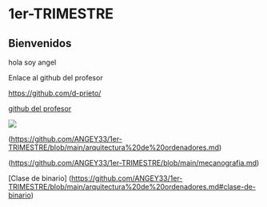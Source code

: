 # 1er-TRIMESTRE


## Bienvenidos

 hola soy angel

Enlace al github del profesor

https://github.com/d-prieto/ 


 [github del profesor](https://github.com/d-prieto/)


![](https://estaticos-cdn.elperiodico.com/clip/2bf30213-8416-4e91-91b6-283d19007769_alta-libre-aspect-ratio_default_0.jpg)
 
  
(https://github.com/ANGEY33/1er-TRIMESTRE/blob/main/arquitectura%20de%20ordenadores.md)


(https://github.com/ANGEY33/1er-TRIMESTRE/blob/main/mecanografia.md)

[Clase de binario] (https://github.com/ANGEY33/1er-TRIMESTRE/blob/main/arquitectura%20de%20ordenadores.md#clase-de-binario)
